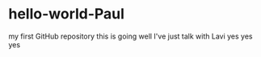 # hello-world-Paul
my first GitHub repository 
this is going well
I've just talk with Lavi
yes yes yes
